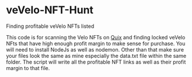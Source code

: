 # veVelo-NFT-Hunt
Finding profitable veVelo NFTs listed

This code is for scanning the Velo NFTs on [Quix](https://qx.app/) and finding locked veVelo NFts that have high enough profit margin to make sense for purchase.  You will need to install NodeJs as well as nodemon.  Other than that make sure your files look the same as mine especially the data.txt file within the same folder.  The script will write all the profitable NFT links as well as their profit margin to that file.
